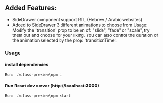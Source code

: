 ## Added Features:
 - SideDrawer component support RTL (Hebrew / Arabic websites)
 - Added to SideDrawer 3 different animations to choose from
 Usage:
 Modify the 'transition' prop to be on of: "slide", "fade" or "scale", try them out and choose for your liking.
 You can also control the duration of the animation selected by the prop: 'transitionTime'.


### Usage
#### install dependencies
```
Run: .\class-preview\npm i
```
#### Run React dev server (http://localhost:3000)
```
Run: .\class-preview\npm start
```
